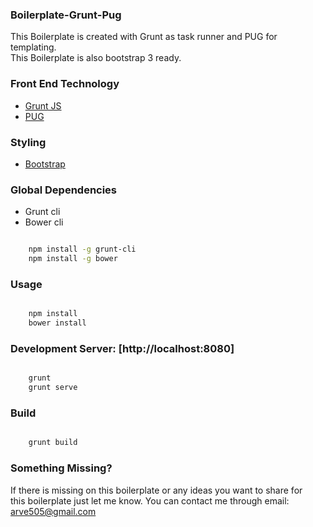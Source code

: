 ### Boilerplate-Grunt-Pug

This Boilerplate is created with Grunt as task runner and PUG for templating.<br>This Boilerplate is also bootstrap 3 ready.

### Front End Technology
  - [Grunt JS](http://gruntjs.com/)
  - [PUG](https://pugjs.org)

### Styling
 - [Bootstrap](http://getbootstrap.com/)

### Global Dependencies
 - Grunt cli
 - Bower cli

```bash

    npm install -g grunt-cli
    npm install -g bower

```

### Usage

```bash

    npm install
    bower install

```

### Development Server: [http://localhost:8080]

```bash

    grunt
    grunt serve

```

### Build
```bash

    grunt build

```


### Something Missing?

If there is missing on this boilerplate or any ideas you want to share for <br>this boilerplate just let me know. You can contact me through email: arve505@gmail.com

